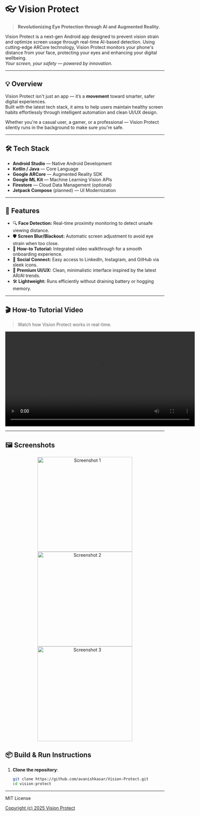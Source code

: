 # 👓 Vision Protect

> **Revolutionizing Eye Protection through AI and Augmented Reality.**

Vision Protect is a next-gen Android app designed to prevent vision strain and optimize screen usage through real-time AI-based detection. Using cutting-edge ARCore technology, Vision Protect monitors your phone's distance from your face, protecting your eyes and enhancing your digital wellbeing.  
_Your screen, your safety — powered by innovation._

---

## 💡 Overview

Vision Protect isn't just an app — it’s a **movement** toward smarter, safer digital experiences.  
Built with the latest tech stack, it aims to help users maintain healthy screen habits effortlessly through intelligent automation and clean UI/UX design.

Whether you're a casual user, a gamer, or a professional — Vision Protect silently runs in the background to make sure you're safe.

---

## 🛠 Tech Stack

- **Android Studio** — Native Android Development
- **Kotlin / Java** — Core Language
- **Google ARCore** — Augmented Reality SDK
- **Google ML Kit** — Machine Learning Vision APIs
- **Firestore** — Cloud Data Management (optional)
- **Jetpack Compose** (planned) — UI Modernization

---

## 🚀 Features

- 🔍 **Face Detection:** Real-time proximity monitoring to detect unsafe viewing distance.
- 🛡 **Screen Blur/Blackout:** Automatic screen adjustment to avoid eye strain when too close.
- 🎥 **How-to Tutorial:** Integrated video walkthrough for a smooth onboarding experience.
- 🔗 **Social Connect:** Easy access to LinkedIn, Instagram, and GitHub via sleek icons.
- 🎨 **Premium UI/UX:** Clean, minimalistic interface inspired by the latest AR/AI trends.
- 🛠 **Lightweight:** Runs efficiently without draining battery or hogging memory.

---

## 🎬 How-to Tutorial Video

> Watch how Vision Protect works in real-time.

<video src="https://github.com/avanishkasar/Vision-Protect/blob/Video-Tutorial/Demo/demo_video.mp4?raw=true" controls width="600">
Your browser does not support the video tag.
</video>

---

## 🖼 Screenshots

<p align="center">
  <img src="https://github.com/avanishkasar/Vision-Protect/blob/Video-Tutorial/Demo/1st.jpg?raw=true" alt="Screenshot 1" width="300"/>
  <img src="https://github.com/avanishkasar/Vision-Protect/blob/Video-Tutorial/Demo/2nd.jpg?raw=true" alt="Screenshot 2" width="300"/>
  <img src="https://github.com/avanishkasar/Vision-Protect/blob/Video-Tutorial/Demo/3rd.jpg?raw=true" alt="Screenshot 3" width="300"/>
</p>

## 📦 Build & Run Instructions

1. **Clone the repository**:
   ```bash
   git clone https://github.com/avanishkasar/Vision-Protect.git
   cd vision-protect
---
MIT License

[Copyright (c) 2025 Vision Protect](https://github.com/avanishkasar/Vision-Protect/blob/VisionProtect-Files/Copyright%20(c)%202025%20Vision%20Protect.txt)
